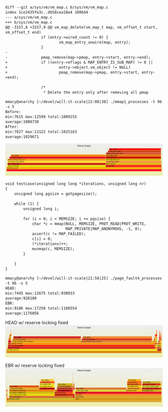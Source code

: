 
```
diff --git a/sys/vm/vm_map.c b/sys/vm/vm_map.c
index 1ce2435fe3c..db58cea18e4 100644
--- a/sys/vm/vm_map.c
+++ b/sys/vm/vm_map.c
@@ -3157,8 +3157,9 @@ vm_map_delete(vm_map_t map, vm_offset_t start, vm_offset_t end)
                if (entry->wired_count != 0) {
                        vm_map_entry_unwire(map, entry);
                }
-
-               pmap_remove(map->pmap, entry->start, entry->end);
+               if ((entry->eflags & MAP_ENTRY_IS_SUB_MAP) != 0 ||
+                       entry->object.vm_object != NULL)
+                       pmap_remove(map->pmap, entry->start, entry->end);
 
                /*
                 * Delete the entry only after removing all pmap
```

```
mmacy@anarchy [~/devel/will-it-scale|22:08|38] ./mmap1_processes -t 96 -s 5 
Before:
min:7615 max:12599 total:1009155
average:1008730
After:
min:7827 max:13122 total:1025163
average:1029671
```
[![](/media/svg/2018.05.03/mmap1_master_vmfix.svg)](/media/svg/2018.05.03/mmap1_master_vmfix.svg)


```
void testcase(unsigned long long *iterations, unsigned long nr)
{
	unsigned long pgsize = getpagesize();

	while (1) {
		unsigned long i;

		for (i = 0; i < MEMSIZE; i += pgsize) {
			char *c = mmap(NULL, MEMSIZE, PROT_READ|PROT_WRITE,
						   MAP_PRIVATE|MAP_ANONYMOUS, -1, 0);
			assert(c != MAP_FAILED);
			c[i] = 0;
			(*iterations)++;
			munmap(c, MEMSIZE);
		}

	}
}
```

```
mmacy@anarchy [~/devel/will-it-scale|21:58|25] ./page_fault4_processes -t 96 -s 5
HEAD:
min:7445 max:12675 total:930033
average:928180
EBR:
min:9186 max:17250 total:1186554
average:1176056
```

HEAD w/ reserve locking fixed
[![](/media/svg/2018.05.03/pf4_master_vmfix.svg)](/media/svg/2018.05.03/pf4_master_vmfix.svg)

EBR w/ reserve locking fixed
[![](/media/svg/2018.05.03/pf4_epoch.svg)](/media/svg/2018.05.03/pf4_epoch.svg)


<!--

mmacy@anarchy [~/devel/will-it-scale|22:09|39] ./page_fault1_processes -t 96 -s 5
testcase:Anonymous memory page fault
warmup
min:79557 max:184561 total:11931525
min:65536 max:150563 total:9985428
min:65536 max:157213 total:10648464
min:66982 max:147379 total:9837071
min:65536 max:150025 total:9731626
min:64172 max:145891 total:9863466
measurement
min:66900 max:151808 total:9778821
min:66718 max:158599 total:10074983
min:71381 max:153899 total:10558106
min:62706 max:153520 total:9746283
min:47396 max:145235 total:9736057
average:9978850
pf1_master_vmfix.svg



mmap1_epoch.svg pf1_epoch.svg   pf4_epoch.svg
mmacy@anarchy [~/devel/will-it-scale|22:30|2] ./page_fault1_processes -t 96 -s 5
testcase:Anonymous memory page fault
warmup
min:93302 max:163840 total:12036728
min:67438 max:146947 total:9548865
min:69477 max:136065 total:9890874
min:65536 max:134743 total:9833380
min:67507 max:139754 total:10308253
min:71836 max:148775 total:10801110
measurement
min:71847 max:150920 total:10469724
min:70106 max:137250 total:9854826
min:78087 max:153486 total:11192901
min:64901 max:140737 total:9691438
min:65536 max:134462 total:9736995
average:10189176

-->
